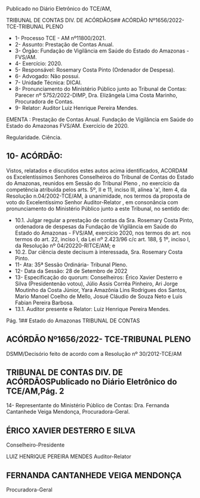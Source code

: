 Publicado  no  Diário  Eletrônico do TCE/AM,

TRIBUNAL DE CONTAS DIV. DE ACÓRDÃOS## ACÓRDÃO Nº1656/2022- TCE-TRIBUNAL PLENO

- 1- Processo TCE - AM nº11800/2021.
- 2- Assunto: Prestação de Contas Anual.
- 3- Órgão: Fundação de Vigilância em Saúde do Estado do Amazonas - FVS/AM.
- 4- Exercício: 2020.
- 5- Responsável: Rosemary Costa Pinto (Ordenador de Despesa).
- 6- Advogado: Não possui.
- 7- Unidade Técnica: DICAI.
- 8- Pronunciamento  do  Ministério  Público  junto  ao  Tribunal  de  Contas: Parecer  nº 5752/2022-DIMP, Dra. Elizângela Lima Costa Marinho, Procuradora de Contas.
- 9- Relator: Auditor Luiz Henrique Pereira Mendes.

EMENTA : Prestação de Contas Anual. Fundação de Vigilância  em  Saúde  do  Estado  do  Amazonas  FVS/AM. Exercício de 2020.

Regularidade. Ciência.

## 10-  ACÓRDÃO:

Vistos, relatados e discutidos estes autos acima identificados, ACORDAM os Excelentíssimos Senhores Conselheiros do Tribunal de Contas do Estado do Amazonas, reunidos em Sessão do Tribunal Pleno , no exercício da competência atribuída pelos arts. 5º, II e 11, inciso III, alínea 'a', item 4, da Resolução n.04/2002-TCE/AM, à unanimidade, nos termos da proposta de voto do Excelentíssimo Senhor Auditor-Relator , em consonância com pronunciamento do Ministério Público junto a este Tribunal, no sentido de:

- 10.1. Julgar  regular a  prestação  de  contas  da  Sra. Rosemary Costa Pinto, ordenadora de despesas da Fundação de Vigilância em Saúde do Estado do Amazonas - FVS/AM, exercício 2020, nos termos do art. nos termos do  art.  22,  inciso  I,  da  Lei  nº  2.423/96  c/c  art.  188,  §  1º,  inciso  I,  da Resolução nº 04/20220-RITCE/AM; e
- 10.2. Dar ciência deste decisum à interessada, Sra. Rosemary Costa Pinto.
- 11-  Ata: 35ª Sessão Ordinária- Tribunal Pleno.
- 12-  Data da Sessão: 28 de Setembro de 2022
- 13-  Especificação do quorum: Conselheiros: Érico Xavier Desterro e Silva (Presidentenão  votou),  Júlio  Assis  Corrêa  Pinheiro,  Ari  Jorge  Moutinho  da  Costa  Júnior,  Yara Amazônia Lins Rodrigues dos Santos, Mario Manoel Coelho de Mello, Josué Cláudio de Souza Neto e Luis Fabian Pereira Barbosa.
- 13.1. Auditor presente e Relator: Luiz Henrique Pereira Mendes.

Pág. 1## Estado do Amazonas TRIBUNAL DE CONTAS

## ACÓRDÃO Nº1656/2022- TCE-TRIBUNAL PLENO

DSMM/Decisório feito de acordo com a Resolução nº 30/2012-TCE/AM

## TRIBUNAL DE CONTAS DIV. DE ACÓRDÃOSPublicado  no  Diário  Eletrônico do TCE/AM,Pág. 2

14-  Representante do Ministério Público de Contas: Dra. Fernanda Cantanhede Veiga Mendonça, Procuradora-Geral.

## ÉRICO XAVIER DESTERRO E SILVA

Conselheiro-Presidente

LUIZ HENRIQUE PEREIRA MENDES Auditor-Relator

## FERNANDA CANTANHEDE VEIGA MENDONÇA

Procuradora-Geral